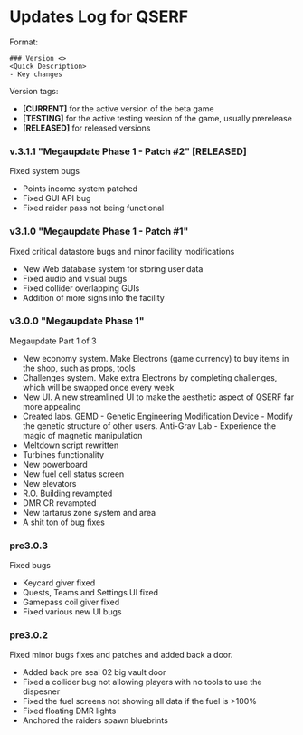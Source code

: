 # Updates Log for QSERF 

Format: 
```
### Version <> 
<Quick Description>
- Key changes
```
Version tags: 
- **[CURRENT]** for the active version of the beta game
- **[TESTING]** for the active testing version of the game, usually prerelease
- **[RELEASED]** for released versions


### v.3.1.1 "Megaupdate Phase 1 - Patch #2" [RELEASED]
Fixed system bugs
- Points income system patched 
- Fixed GUI API bug
- Fixed raider pass not being functional

### v3.1.0 "Megaupdate Phase 1 - Patch #1"
Fixed critical datastore bugs and minor facility modifications
- New Web database system for storing user data
- Fixed audio and visual bugs 
- Fixed collider overlapping GUIs
- Addition of more signs into the facility

### v3.0.0 "Megaupdate Phase 1"
Megaupdate Part 1 of 3
- New economy system. Make Electrons (game currency) to buy items in the shop, such as props, tools
- Challenges system. Make extra Electrons by completing challenges, which will be swapped once every week
- New UI. A new streamlined UI to make the aesthetic aspect of QSERF far more appealing
- Created labs. GEMD - Genetic Engineering Modification Device - Modify the genetic structure of other users. Anti-Grav Lab - Experience the magic of magnetic manipulation
- Meltdown script rewritten
- Turbines functionality
- New powerboard
- New fuel cell status screen
- New elevators
- R.O. Building revampted
- DMR CR revampted
- New tartarus zone system and area
- A shit ton of bug fixes

### pre3.0.3 
Fixed bugs
- Keycard giver fixed
- Quests, Teams and Settings UI fixed
- Gamepass coil giver fixed
- Fixed various new UI bugs

### pre3.0.2
Fixed minor bugs fixes and patches and added back a door.
- Added back pre seal 02 big vault door
- Fixed a collider bug not allowing players with no tools to use the dispesner 
- Fixed the fuel screens not showing all data if the fuel is >100%
- Fixed floating DMR lights
- Anchored the raiders spawn bluebrints 
